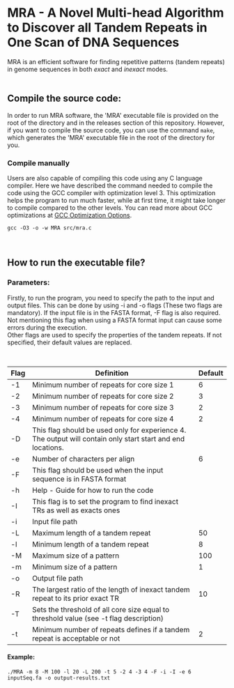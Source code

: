 # MRA - A Novel Multi-head Algorithm to Discover all Tandem Repeats in One Scan of DNA Sequences
MRA is an efficient software for finding repetitive patterns (tandem repeats) in genome sequences in both *exact* and *inexact* modes.
<br>
<br>
## **Compile the source code**:
In order to run MRA software, the 'MRA' executable file is provided on the root of the directory and in the releases section of this repository. However, if you want to compile the source code, you can use the command ```make```, which generates the 'MRA' executable file in the root of the directory for you.
### **Compile manually** 
Users are also capable of compiling this code using any C language compiler. Here we have described the command needed to compile the code using the GCC compiler with optimization level 3. This optimization helps the program to run much faster, while at first time, it might take longer to compile compared to the other levels. You can read more about GCC optimizations at [GCC Optimization Options]('https://gcc.gnu.org/onlinedocs/gcc/Optimize-Options.html').

```
gcc -O3 -o -w MRA src/mra.c
```

<br>

## **How to run the executable file?**

### **Parameters**:
Firstly, to run the program, you need to specify the path to the input and output files. This can be done by using -i and -o flags (These two flags are mandatory). If the input file is in the FASTA format, -F flag is also required. Not mentioning this flag when using a FASTA format input can cause some errors during the execution.\
Other flags are used to specify the properties of the tandem repeats. If not specified, their default values are replaced.

<br>

| Flag | Definition                                                                                                  | Default |
|------|-------------------------------------------------------------------------------------------------------------|---------|
|  -1  | Minimum number of repeats for core size 1                                                                   |    6    |
|  -2  | Minimum number of repeats for core size 2                                                                   |    3    |
|  -3  | Minimum number of repeats for core size 3                                                                   |    2    |
|  -4  | Minimum number of repeats for core size 4                                                                   |    2    |
|  -D  | This flag should be used only for experience 4. The output will contain only start start and end locations. |         |
|  -e  | Number of characters per align                                                                              |    6    |
|  -F  | This flag should be used when the input sequence is in FASTA format                                         |         |
|  -h  | Help - Guide for how to run the code                                                                        |         |
|  -I  | This flag is to set the program to find inexact TRs as well as exacts ones                                  |         |
|  -i  | Input file path                                                                                             |         |
|  -L  | Maximum length of a tandem repeat                                                                           |    50   |
|  -l  | Minimum length of a tandem repeat                                                                           |    8    |
|  -M  | Maximum size of a pattern                                                                                   |   100   |
|  -m  | Minimum size of a pattern                                                                                   |    1    |
|  -o  | Output file path                                                                                            |         |
|  -R  | The largest ratio of the length of inexact tandem repeat to its prior exact TR                              |    10   |
|  -T  | Sets the threshold of all core size equal to threshold value (see -t flag description)                      |         |
|  -t  | Minimum number of repeats defines if a tandem repeat is acceptable or not                                   |    2    |

#### **Example**:
```
./MRA -m 8 -M 100 -l 20 -L 200 -t 5 -2 4 -3 4 -F -i -I -e 6 inputSeq.fa -o output-results.txt
```

